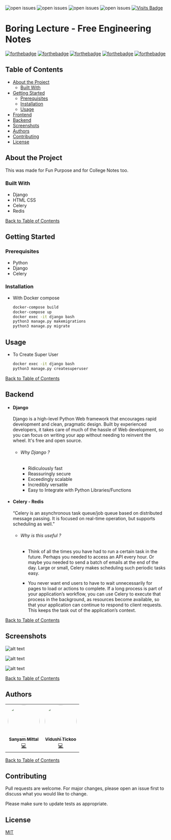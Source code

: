 ![open issues](https://img.shields.io/github/issues/sanyam1992000/boringlectures)
![open issues](https://img.shields.io/github/forks/sanyam1992000/boringlectures)
![open issues](https://img.shields.io/github/stars/sanyam1992000/boringlectures)
![open issues](https://img.shields.io/github/contributors/sanyam1992000/boringlectures)
[![Visits Badge](https://badges.pufler.dev/visits/sanyam1992000/boringlectures)](https://badges.pufler.dev)

# Boring Lecture - Free Engineering Notes
[![forthebadge](https://forthebadge.com/images/badges/built-with-love.svg)](https://forthebadge.com) [![forthebadge](https://forthebadge.com/images/badges/made-with-python.svg)](https://forthebadge.com) [![forthebadge](https://forthebadge.com/images/badges/uses-html.svg)](https://forthebadge.com) [![forthebadge](https://forthebadge.com/images/badges/uses-css.svg)](https://forthebadge.com) [![forthebadge](https://forthebadge.com/images/badges/uses-js.svg)](https://forthebadge.com)


## Table of Contents

* [About the Project](#about-the-project)
  * [Built With](#built-with)
* [Getting Started](#getting-started)
  * [Prerequisites](#prerequisites)
  * [Installation](#installation)
  * [Usage](#usage)
* [Frontend](#frontend)
* [Backend](#backend)
* [Screenshots](#screenshots)
* [Authors](#authors)
* [Contributing](#contributing)
* [License](#license)

## About the Project
This was made for Fun Purpose and for College Notes too.

### Built With
*   Django
*   HTML CSS
*   Celery
*   Redis

[Back to Table of Contents](#table-of-contents)

## Getting Started
### Prerequisites

* Python
* Django
* Celery


### Installation

* With Docker compose

    ```bash
    docker-compose build
    docker-compose up
    docker exec -it django bash
    python3 manage.py makemigrations
    python3 manage.py migrate
    ```

## Usage

* To Create Super User

    ``` bash
    docker exec -it django bash
    python3 manage.py createsuperuser
    ```
[Back to Table of Contents](#table-of-contents)
## Backend

* #### Django 
    Django is a high-level Python Web framework that encourages rapid development and clean, pragmatic design. Built by experienced developers, it takes care of much of the hassle of Web development, so you can focus on writing your app without needing to reinvent the wheel. It's free and open source.
    
    * ###### Why Django ?
        *  Ridiculously fast
        *  Reassuringly secure
        *  Exceedingly scalable
        *  Incredibly versatile
        *  Easy to Integrate with Python Libraries/Functions
        
    
* #### Celery - Redis
    “Celery is an asynchronous task queue/job queue based on distributed message passing. It is focused on real-time operation, but supports scheduling as well.”
    * ###### Why is this useful ?
        * Think of all the times you have had to run a certain task in the future. Perhaps you needed to access an API every hour. Or maybe you needed to send a batch of emails at the end of the day. Large or small, Celery makes scheduling such periodic tasks easy.
        
        * You never want end users to have to wait unnecessarily for pages to load or actions to complete. If a long process is part of your application’s workflow, you can use Celery to execute that process in the background, as resources become available, so that your application can continue to respond to client requests. This keeps the task out of the application’s context.

[Back to Table of Contents](#table-of-contents)
## Screenshots

![alt text](https://github.com/sanyam1992000/boringlectures/blob/master/screenshots/home.png?raw=True)

![alt text](https://github.com/sanyam1992000/boringlectures/blob/master/screenshots/loading.png?raw=True)

![alt text](https://github.com/sanyam1992000/boringlectures/blob/master/screenshots/notes.png?raw=True)

[Back to Table of Contents](#table-of-contents)
## Authors
<table>
  <tr>
    <td align="center">
        <a href="https://github.com/sanyam1992000/">
            <img src="https://avatars2.githubusercontent.com/u/44235818?s=460&u=ace44cdd2bd36f9d187041adfe6565049275d77d&v=4" width="100px;" alt="" style="border-radius:50%;" /><br />
            <sub><b>Sanyam Mittal</b></sub></a><br /><a href="https://github.com/sanyam1992000/boringlectures/commits?author=sanyam1992000" title="Code">💻
        </a>
    </td>    
    <td align="center">
        <a href="https://github.com/v03012000/">
            <img src="https://www.linkedin.com/in/v03012000/detail/photo/" width="100px;" alt="" style="border-radius:50%;" /><br />
            <sub><b>Vidushi Tickoo</b></sub></a><br /><a href="https://github.com/sanyam1992000/boringlectures/commits?author=v03012000" title="Code">💻
        </a>
    </td>
  </tr>
</table>

[Back to Table of Contents](#table-of-contents)

## Contributing
Pull requests are welcome. For major changes, please open an issue first to discuss what you would like to change.

Please make sure to update tests as appropriate.

## License
[MIT](https://choosealicense.com/licenses/mit/)